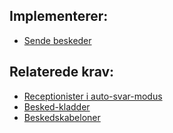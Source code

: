 ## Implementerer:

- [Sende beskeder](Krav%3A-Sende-beskeder)

## Relaterede krav:

- [Receptionister i auto-svar-modus](Krav%3A-Receptionister-i-auto-svar-modus)
- [Besked-kladder](Krav%3A-Besked-kladder)
- [Beskedskabeloner](Krav%3A-Beskedskabeloner)

